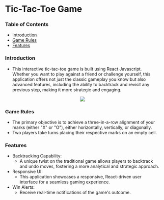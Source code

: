 # Tic-Tac-Toe Game

### Table of Contents
 - [Introduction](#introduction)
 - [Game Rules](#game-rules)
 - [Features](#features)

### Introduction 

- This interactive tic-tac-toe game is built using React Javascript. Whether you want to play against a friend or challenge yourself, this application offers not just the classic gameplay you know but also advanced features, including the ability to backtrack and revisit any previous step, making it more strategic and engaging. 

<p align="center">
  <img src="https://github.com/wngkyle/tic-tac-toe/assets/99611120/69d3c939-f1c9-4d34-81c4-d209abaf1502">
</p>

### Game Rules

- The primary objective is to achieve a three-in-a-row alignment of your marks (either "X" or "O"), either horizontally, vertically, or diagonally.
- Two players take turns placing their respective marks on an empty cell.
 
### Features

- Backtracking Capability:
  - A unique twist on the traditional game allows players to backtrack and undo moves, fostering a more analytical and strategic approach.
- Responsive UI:
  - This application showcases a responsive, React-driven user interface for a seamless gaming experience.
- Win Alerts:
  - Receive real-time notifications of the game's outcome.
